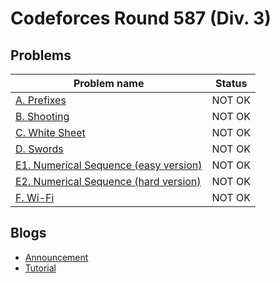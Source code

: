 # Codeforces Round 587 (Div. 3)

## Problems

|Problem name|Status|
|------------|---------|
| [A. Prefixes](problems/A._Prefixes.md)|NOT OK|
| [B. Shooting](problems/B._Shooting.md)|NOT OK|
| [C. White Sheet](problems/C._White_Sheet.md)|NOT OK|
| [D. Swords](problems/D._Swords.md)|NOT OK|
| [E1. Numerical Sequence (easy version)](problems/E1._Numerical_Sequence_(easy_version).md)|NOT OK|
| [E2. Numerical Sequence (hard version)](problems/E2._Numerical_Sequence_(hard_version).md)|NOT OK|
| [F. Wi-Fi](problems/F._Wi-Fi.md)|NOT OK|
## Blogs

- [Announcement](blogs/Announcement.md)
- [Tutorial](blogs/Tutorial.md)
